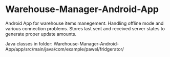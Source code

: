 # Warehouse-Manager-Android-App
Android App for warehouse items manegement. Handling offline mode and various connection problems. Stores last sent and received server states to generate proper update amounts.

Java classes in folder: 
Warehouse-Manager-Android-App/app/src/main/java/com/example/pawel/fridgerator/
